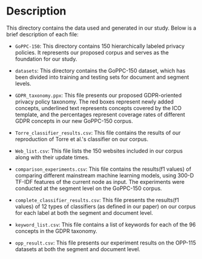 # Description

This directory contains the data used and generated in our study. Below is a brief description of each file:

- `GoPPC-150`: This directory contains 150 hierarchically labeled privacy policies. It represents our proposed corpus and serves as the foundation for our study.

- `datasets`: This directory contains the GoPPC-150 dataset, which has been divided into training and testing sets for document and segment levels.

- `GDPR_taxonomy.ppx`: This file presents our proposed GDPR-oriented privacy policy taxonomy. The red boxes represent newly added concepts, underlined text represents concepts covered by the ICO template, and the percentages represent coverage rates of different GDPR concepts in our new GoPPC-150 corpus.

- `Torre_classifier_results.csv`: This file contains the results of our reproduction of Torre et al.'s classifier on our corpus.

- `Web_list.csv`: This file lists the 150 websites included in our corpus along with their update times.

- `comparison_experiments.csv`: This file contains the results(f1 values) of comparing different mainstream machine learning models, using 300-D TF-IDF features of the current node as input. The experiments were conducted at the segment level on the GoPPC-150 corpus.

- `complete_classifier_results.csv`: This file presents the results(f1 values) of 12 types of classifiers (as defined in our paper) on our corpus for each label at both the segment and document level.

- `keyword_list.csv`: This file contains a list of keywords for each of the 96 concepts in the GDPR taxonomy.

- `opp_result.csv`: This file presents our experiment results on the OPP-115 datasets at both the segment and document level.